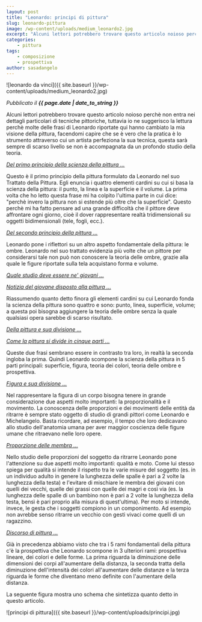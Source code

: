 ```yaml
---
layout: post
title: "Leonardo: principi di pittura"
slug: leonardo-pittura
image: /wp-content/uploads/medium_leonardo2.jpg
excerpt: "Alcuni lettori potrebbero trovare questo articolo noioso perchè non entra nei dettagli particolari di tecniche pittoriche, tuttavia io ne suggerisco la"
categories:
    - pittura
tags:
    - composizione
    - prospettiva
author: sasadangelo
---
```


![leonardo da vinci]({{ site.baseurl }}/wp-content/uploads/medium_leonardo2.jpg)

_Pubblicato il **{{ page.date | date_to_string }}**_

Alcuni lettori potrebbero trovare questo articolo noioso perchè non entra nei dettagli particolari di tecniche pittoriche, tuttavia io ne suggerisco la lettura perchè molte delle frasi di Leonardo riportate qui hanno cambiato la mia visione della pittura, facendomi capire che se è vero che la pratica è lo strumento attraverso cui un artista perfeziona la sua tecnica, questa sarà sempre di scarso livello se non è accompagnata da un profondo studio della teoria.

[_Del primo principio della scienza della pittura ..._](https://it.wikisource.org/wiki/Trattato_della_Pittura_%28da_Vinci%29/Parte_seconda/41._Del_primo_principio_della_scienza_della_pittura)

Questo è il primo principio della pittura formulato da Leonardo nel suo Trattato della Pittura. Egli enuncia i quattro elementi cardini su cui si basa la scienza della pittura: il punto, la linea e la superficie e il volume. La prima volta che ho letto questa frase mi ha colpito l'ultima parte in cui dice: "perchè invero la pittura non si estende più oltre che la superficie". Questo perchè mi ha fatto pensare ad una grande difficoltà che il pittore deve affrontare ogni giorno, cioè il dover rappresentare realtà tridimensionali su oggetti bidimensionali (tele, fogli, ecc.).

_[Del secondo principio della pittura ...](https://it.wikisource.org/wiki/Trattato_della_Pittura_%28da_Vinci%29/Parte_seconda/43._Del_secondo_principio_della_pittura)_

Leonardo pone i riflettori su un altro aspetto fondamentale della pittura: le ombre. Leonardo nel suo trattato evidenzia più volte che un pittore per considerarsi tale non può non conoscere la teoria delle ombre, grazie alla quale le figure riportate sulla tela acquistano forma e volume.

_[Quale studio deve essere ne' giovani ...](https://it.wikisource.org/wiki/Trattato_della_Pittura_%28da_Vinci%29/Parte_seconda/46._Quale_studio_deve_essere_ne%27_giovani)_

_[Notizia del giovane disposto alla pittura ...](https://it.wikisource.org/wiki/Trattato_della_Pittura_%28da_Vinci%29/Parte_seconda/49._Notizia_del_giovane_disposto_alla_pittura)_

Riassumendo quanto detto finora gli elementi cardini su cui Leonardo fonda la scienza della pittura sono quattro e sono: punto, linea, superficie, volume; a questa poi bisogna aggiungere la teoria delle ombre senza la quale qualsiasi opera sarebbe di scarso risultato.

_[Della pittura e sua divisione ...](https://it.wikisource.org/wiki/Trattato_della_Pittura_%28da_Vinci%29/Parte_seconda/108._Della_pittura_e_sua_divisione)_

_[Come la pittura si divide in cinque parti ...](https://it.wikisource.org/wiki/Trattato_della_Pittura_%28da_Vinci%29/Parte_seconda/129._Come_la_pittura_si_divide_in_cinque_parti)_

Queste due frasi sembrano essere in contrasto tra loro, in realtà la seconda ingloba la prima. Quindi Leonardo scompone la scienza della pittura in 5 parti principali: superficie, figura, teoria dei colori, teoria delle ombre e prospettiva.

[_Figura e sua divisione ..._](https://it.wikisource.org/wiki/Trattato_della_Pittura_%28da_Vinci%29/Parte_seconda/109._Figura_e_sua_divisione)

Nel rappresentare la figura di un corpo bisogna tenere in grande considerazione due aspetti molto importanti: la proporzionalità e il movimento. La conoscenza delle proporzioni e dei movimenti delle entità da ritrarre è sempre stato oggetto di studio di grandi pittori come Leonardo e Michelangelo. Basta ricordare, ad esempio, il tempo che loro dedicavano allo studio dell'anatomia umana per aver maggior coscienza delle figure umane che ritraevano nelle loro opere.

[_Proporzione delle membra ..._](https://it.wikisource.org/wiki/Trattato_della_Pittura_%28da_Vinci%29/Parte_seconda/110._Proporzione_di_membra)

Nello studio delle proporzioni del soggetto da ritrarre Leonardo pone l'attenzione su due aspetti molto importanti: qualità e moto. Come lui stesso spiega per qualità si intende il rispetto tra le varie misure del soggetto (es. in un individuo adulto in genere la lunghezza delle spalle è pari a 2 volte la lunghezza della testa) e l'evitare di mischiare le membra dei giovani con quelli dei vecchi, quelle dei grassi con quelle dei magri e così via (es. la lunghezza delle spalle di un bambino non è pari a 2 volte la lunghezza della testa, bensì è pari proprio alla misura di quest'ultima). Per moto si intende, invece, le gesta che i soggetti compiono in un componimento. Ad esempio non avrebbe senso ritrarre un vecchio con gesti vivaci come quelli di un ragazzino.

[_Discorso di pittura ..._](https://it.wikisource.org/wiki/Trattato_della_Pittura_%28da_Vinci%29/Parte_terza_-_De%27_vari_accidenti_e_movimenti_dell%27uomo_e_proporzione_di_membra/479._Discorso_di_pittura)

Già in precedenza abbiamo visto che tra i 5 rami fondamentali della pittura c'è la prospettiva che Leonardo scompone in 3 ulteriori rami: prospettiva lineare, dei colori e delle forme. La prima riguarda la diminuzione delle dimensioni dei corpi all'aumentare della distanza, la seconda tratta della diminuzione dell'intensità dei colori all'aumentare delle distanze e la terza riguarda le forme che diventano meno definite con l'aumentare della distanza.

La seguente figura mostra uno schema che sintetizza quanto detto in questo articolo.

![principi di pittura]({{ site.baseurl }}/wp-content/uploads/principi.jpg)
